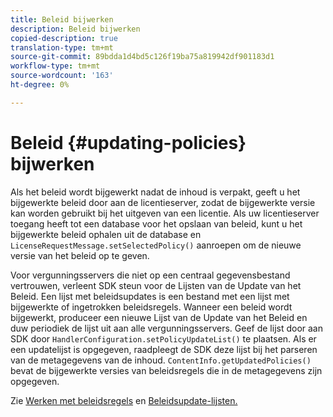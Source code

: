 ```yaml
---
title: Beleid bijwerken
description: Beleid bijwerken
copied-description: true
translation-type: tm+mt
source-git-commit: 89bdda1d4bd5c126f19ba75a819942df901183d1
workflow-type: tm+mt
source-wordcount: '163'
ht-degree: 0%

---
```



# Beleid {#updating-policies} bijwerken

Als het beleid wordt bijgewerkt nadat de inhoud is verpakt, geeft u het bijgewerkte beleid door aan de licentieserver, zodat de bijgewerkte versie kan worden gebruikt bij het uitgeven van een licentie. Als uw licentieserver toegang heeft tot een database voor het opslaan van beleid, kunt u het bijgewerkte beleid ophalen uit de database en `LicenseRequestMessage.setSelectedPolicy()` aanroepen om de nieuwe versie van het beleid op te geven.

Voor vergunningsservers die niet op een centraal gegevensbestand vertrouwen, verleent SDK steun voor de Lijsten van de Update van het Beleid. Een lijst met beleidsupdates is een bestand met een lijst met bijgewerkte of ingetrokken beleidsregels. Wanneer een beleid wordt bijgewerkt, produceer een nieuwe Lijst van de Update van het Beleid en duw periodiek de lijst uit aan alle vergunningsservers. Geef de lijst door aan SDK door `HandlerConfiguration.setPolicyUpdateList()` te plaatsen. Als er een updatelijst is opgegeven, raadpleegt de SDK deze lijst bij het parseren van de metagegevens van de inhoud. `ContentInfo.getUpdatedPolicies()` bevat de bijgewerkte versies van beleidsregels die in de metagegevens zijn opgegeven.

Zie [Werken met beleidsregels](../../../aaxs-protecting-content/content-working-with-policies/content-working-with-policies-overview.md) en [Beleidsupdate-lijsten.](/help/digital-rights-management/protecting-content/working-policies-overview/policy-update-lists/working-with-policy-update-lists.md)
